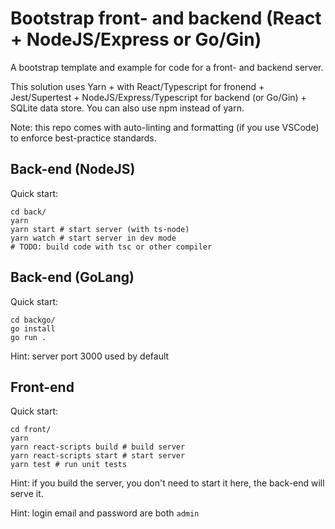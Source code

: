 # Bootstrap front- and backend (React + NodeJS/Express or Go/Gin)

 A bootstrap template and example for code for a front- and backend server.

 This solution uses Yarn + with React/Typescript for fronend + Jest/Supertest + NodeJS/Express/Typescript for backend (or Go/Gin) + SQLite data store. You can also use npm instead of yarn.

 Note: this repo comes with auto-linting and formatting (if you use VSCode) to enforce best-practice standards.

## Back-end (NodeJS)
Quick start:

 ```
 cd back/
 yarn
 yarn start # start server (with ts-node)
 yarn watch # start server in dev mode
 # TODO: build code with tsc or other compiler
 ```

## Back-end (GoLang)
Quick start:

 ```
 cd backgo/
 go install
 go run .
 ```

Hint: server port 3000 used by default

 ## Front-end
Quick start:

 ```
 cd front/
 yarn
 yarn react-scripts build # build server
 yarn react-scripts start # start server
 yarn test # run unit tests
 ```

Hint: if you build the server, you don't need to start it here, the back-end will serve it.

Hint: login email and password are both `admin`
